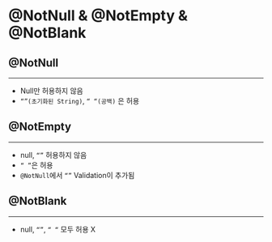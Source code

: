 # @NotNull & @NotEmpty & @NotBlank

## @NotNull

---

- Null만 허용하지 않음
- `“”(초기화된 String)`, `“ “(공백)` 은 허용

## @NotEmpty

---

- null, `“”` 허용하지 않음
- `“ ”`은 허용
- `@NotNull`에서 `“”` Validation이 추가됨

## @NotBlank

---

- null, `“”`, `“ “` 모두 허용 X
